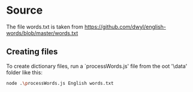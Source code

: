 # Source

The file words.txt is taken from https://github.com/dwyl/english-words/blob/master/words.txt

## Creating files

To create dictionary files, run a `processWords.js' file from the oot '\data' folder like this:

```bash
node .\processWords.js English words.txt
```